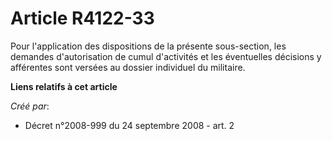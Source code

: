 # Article R4122-33

Pour l'application des dispositions de la présente sous-section, les demandes d'autorisation de cumul d'activités et les
éventuelles décisions y afférentes sont versées au dossier individuel du militaire.

**Liens relatifs à cet article**

_Créé par_:

  - Décret n°2008-999 du 24 septembre 2008 - art. 2
